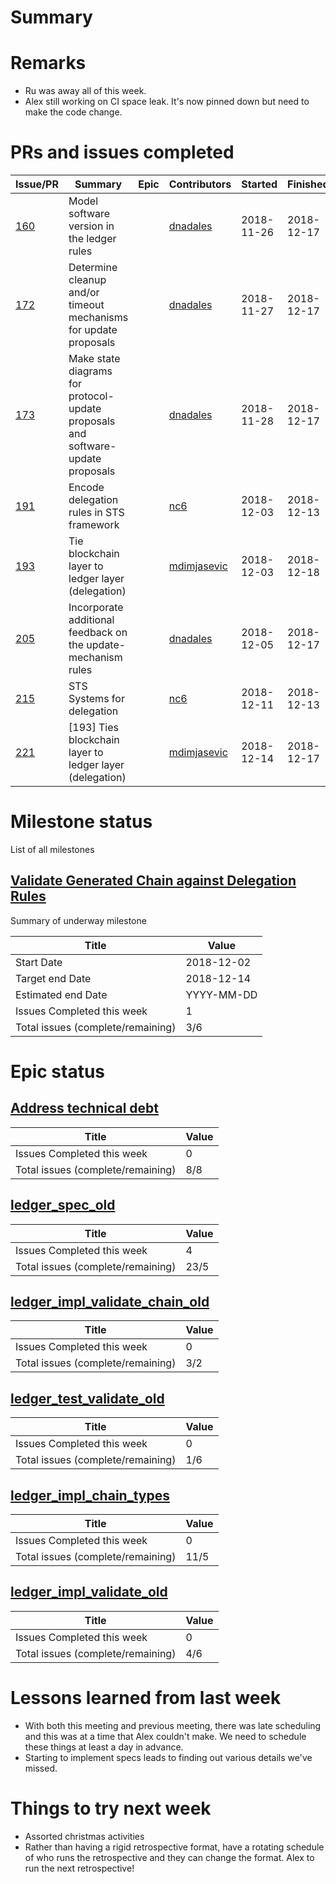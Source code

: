 # Summary

# Remarks

- Ru was away all of this week.
- Alex still working on CI space leak. It's now pinned down but need to make the code change.

# PRs and issues completed
| Issue/PR                                                           | Summary                                                                         | Epic | Contributors                                  |    Started |   Finished | Comments |
|--------------------------------------------------------------------|---------------------------------------------------------------------------------|------|-----------------------------------------------|------------|------------|----------|
| [160](https://github.com/input-output-hk/cardano-chain/issues/160) | Model software version in the ledger rules                                      |      | [dnadales](https://github.com/dnadales)       | 2018-11-26 | 2018-12-17 |          |
| [172](https://github.com/input-output-hk/cardano-chain/issues/172) | Determine cleanup and/or timeout mechanisms for update proposals                |      | [dnadales](https://github.com/dnadales)       | 2018-11-27 | 2018-12-17 |          |
| [173](https://github.com/input-output-hk/cardano-chain/issues/173) | Make state diagrams for protocol-update proposals and software-update proposals |      | [dnadales](https://github.com/dnadales)       | 2018-11-28 | 2018-12-17 |          |
| [191](https://github.com/input-output-hk/cardano-chain/issues/191) | Encode delegation rules in STS framework                                        |      | [nc6](https://github.com/nc6)                 | 2018-12-03 | 2018-12-13 |          |
| [193](https://github.com/input-output-hk/cardano-chain/issues/193) | Tie blockchain layer to ledger layer (delegation)                               |      | [mdimjasevic](https://github.com/mdimjasevic) | 2018-12-03 | 2018-12-18 |          |
| [205](https://github.com/input-output-hk/cardano-chain/pull/205)   | Incorporate additional feedback on the update-mechanism rules                   |      | [dnadales](https://github.com/dnadales)       | 2018-12-05 | 2018-12-17 |          |
| [215](https://github.com/input-output-hk/cardano-chain/pull/215)   | STS Systems for delegation                                                      |      | [nc6](https://github.com/nc6)                 | 2018-12-11 | 2018-12-13 |          |
| [221](https://github.com/input-output-hk/cardano-chain/pull/221)   | [193] Ties blockchain layer to ledger layer (delegation)                        |      | [mdimjasevic](https://github.com/mdimjasevic) | 2018-12-14 | 2018-12-17 |          |

# Milestone status

List of all milestones

## [Validate Generated Chain against Delegation Rules](https://github.com/input-output-hk/cardano-chain/milestone/2) 

Summary of underway milestone

| Title                             | Value      |
|-----------------------------------|------------|
| Start Date                        | 2018-12-02 |
| Target end Date                   | 2018-12-14 |
| Estimated end Date                | YYYY-MM-DD |
| Issues Completed this week        | 1          |
| Total issues (complete/remaining) | 3/6        |

# Epic status

## [Address technical debt](https://github.com/input-output-hk/cardano-chain/issues/88) 

| Title                             | Value |
|-----------------------------------|-------|
| Issues Completed this week        | 0     |
| Total issues (complete/remaining) | 8/8   |

## [ledger_spec_old](https://github.com/input-output-hk/cardano-chain/issues/83) 

| Title                             | Value |
|-----------------------------------|-------|
| Issues Completed this week        | 4     |
| Total issues (complete/remaining) | 23/5 |

## [ledger_impl_validate_chain_old](https://github.com/input-output-hk/cardano-chain/issues/106) 

| Title                             | Value |
|-----------------------------------|-------|
| Issues Completed this week        | 0     |
| Total issues (complete/remaining) | 3/2   |

## [ledger_test_validate_old](https://github.com/input-output-hk/cardano-chain/issues/108) 

| Title                             | Value |
|-----------------------------------|-------|
| Issues Completed this week        | 0     |
| Total issues (complete/remaining) | 1/6   |

## [ledger_impl_chain_types](https://github.com/input-output-hk/cardano-chain/issues/118) 

| Title                             | Value |
|-----------------------------------|-------|
| Issues Completed this week        | 0     |
| Total issues (complete/remaining) | 11/5  |

## [ledger_impl_validate_old](https://github.com/input-output-hk/cardano-chain/issues/105) 

| Title                             | Value |
|-----------------------------------|-------|
| Issues Completed this week        | 0     |
| Total issues (complete/remaining) | 4/6   |

# Lessons learned from last week

- With both this meeting and previous meeting, there was late scheduling and
  this was at a time that Alex couldn't make. We need to schedule these things
  at least a day in advance.
- Starting to implement specs leads to finding out various details we've missed.

# Things to try next week

- Assorted christmas activities
- Rather than having a rigid retrospective format, have a rotating schedule of
  who runs the retrospective and they can change the format. Alex to run the
  next retrospective!
